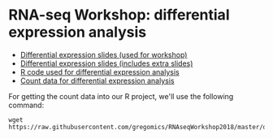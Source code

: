 # RNA-seq Workshop: differential expression analysis

 - [Differential expression slides (used for workshop)](https://raw.githubusercontent.com/gregomics/RNAseqWorkshop2018/master/differential_expression/ga_rnaseq_workshop_mik_slides_SUBSET-20181204.pdf)
 - [Differential expression slides (includes extra slides)](https://raw.githubusercontent.com/gregomics/RNAseqWorkshop2018/master/differential_expression/ga_rnaseq_workshop_mik_slides-20181204.pdf)
 - [R code used for differential expression analysis](https://raw.githubusercontent.com/gregomics/RNAseqWorkshop2018/master/differential_expression/ga_rnaseq_workshop_mik_rcode-20181204.R)
 - [Count data for differential expression analysis](https://raw.githubusercontent.com/gregomics/RNAseqWorkshop2018/master/differential_expression/CountMat_NCBIM37.67.dat)

For getting the count data into our R project, we'll use the following command:

```
wget https://raw.githubusercontent.com/gregomics/RNAseqWorkshop2018/master/differential_expression/CountMat_NCBIM37.67.dat
```
